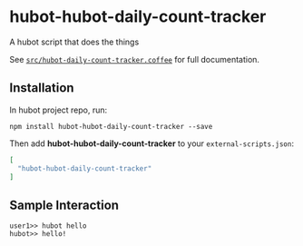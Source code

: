 # hubot-hubot-daily-count-tracker

A hubot script that does the things

See [`src/hubot-daily-count-tracker.coffee`](src/hubot-daily-count-tracker.coffee) for full documentation.

## Installation

In hubot project repo, run:

`npm install hubot-hubot-daily-count-tracker --save`

Then add **hubot-hubot-daily-count-tracker** to your `external-scripts.json`:

```json
[
  "hubot-hubot-daily-count-tracker"
]
```

## Sample Interaction

```
user1>> hubot hello
hubot>> hello!
```
